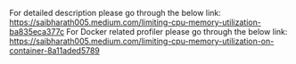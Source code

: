 For detailed description please go through the below link: https://saibharath005.medium.com/limiting-cpu-memory-utilization-ba835eca377c
For Docker related profiler please go through the below link: https://saibharath005.medium.com/limiting-cpu-memory-utilization-on-container-8a11aded5789
